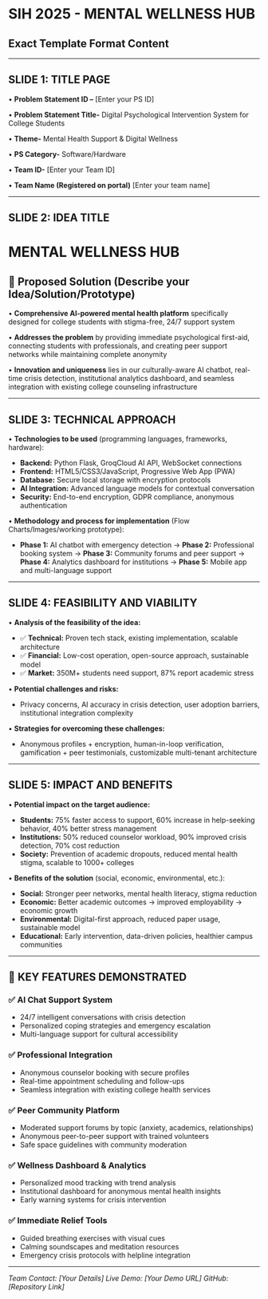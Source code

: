 # SIH 2025 - MENTAL WELLNESS HUB
## Exact Template Format Content

---

## SLIDE 1: TITLE PAGE

• **Problem Statement ID –** [Enter your PS ID]

• **Problem Statement Title-** Digital Psychological Intervention System for College Students

• **Theme-** Mental Health Support & Digital Wellness

• **PS Category-** Software/Hardware

• **Team ID-** [Enter your Team ID]

• **Team Name (Registered on portal)** [Enter your team name]

---

## SLIDE 2: IDEA TITLE
# MENTAL WELLNESS HUB

## 🎯 Proposed Solution (Describe your Idea/Solution/Prototype)

• **Comprehensive AI-powered mental health platform** specifically designed for college students with stigma-free, 24/7 support system

• **Addresses the problem** by providing immediate psychological first-aid, connecting students with professionals, and creating peer support networks while maintaining complete anonymity

• **Innovation and uniqueness** lies in our culturally-aware AI chatbot, real-time crisis detection, institutional analytics dashboard, and seamless integration with existing college counseling infrastructure

---

## SLIDE 3: TECHNICAL APPROACH

• **Technologies to be used** (programming languages, frameworks, hardware):
  - **Backend:** Python Flask, GroqCloud AI API, WebSocket connections
  - **Frontend:** HTML5/CSS3/JavaScript, Progressive Web App (PWA)
  - **Database:** Secure local storage with encryption protocols
  - **AI Integration:** Advanced language models for contextual conversation
  - **Security:** End-to-end encryption, GDPR compliance, anonymous authentication

• **Methodology and process for implementation** (Flow Charts/Images/working prototype):
  - **Phase 1:** AI chatbot with emergency detection → **Phase 2:** Professional booking system → **Phase 3:** Community forums and peer support → **Phase 4:** Analytics dashboard for institutions → **Phase 5:** Mobile app and multi-language support

---

## SLIDE 4: FEASIBILITY AND VIABILITY

• **Analysis of the feasibility of the idea:**
  - ✅ **Technical:** Proven tech stack, existing implementation, scalable architecture
  - ✅ **Financial:** Low-cost operation, open-source approach, sustainable model
  - ✅ **Market:** 350M+ students need support, 87% report academic stress

• **Potential challenges and risks:**
  - Privacy concerns, AI accuracy in crisis detection, user adoption barriers, institutional integration complexity

• **Strategies for overcoming these challenges:**
  - Anonymous profiles + encryption, human-in-loop verification, gamification + peer testimonials, customizable multi-tenant architecture

---

## SLIDE 5: IMPACT AND BENEFITS

• **Potential impact on the target audience:**
  - **Students:** 75% faster access to support, 60% increase in help-seeking behavior, 40% better stress management
  - **Institutions:** 50% reduced counselor workload, 90% improved crisis detection, 70% cost reduction
  - **Society:** Prevention of academic dropouts, reduced mental health stigma, scalable to 1000+ colleges

• **Benefits of the solution** (social, economic, environmental, etc.):
  - **Social:** Stronger peer networks, mental health literacy, stigma reduction
  - **Economic:** Better academic outcomes → improved employability → economic growth
  - **Environmental:** Digital-first approach, reduced paper usage, sustainable model
  - **Educational:** Early intervention, data-driven policies, healthier campus communities

---

## 🚀 KEY FEATURES DEMONSTRATED

### ✅ **AI Chat Support System**
- 24/7 intelligent conversations with crisis detection
- Personalized coping strategies and emergency escalation
- Multi-language support for cultural accessibility

### ✅ **Professional Integration**
- Anonymous counselor booking with secure profiles
- Real-time appointment scheduling and follow-ups
- Seamless integration with existing college health services

### ✅ **Peer Community Platform**
- Moderated support forums by topic (anxiety, academics, relationships)
- Anonymous peer-to-peer support with trained volunteers
- Safe space guidelines with community moderation

### ✅ **Wellness Dashboard & Analytics**
- Personalized mood tracking with trend analysis
- Institutional dashboard for anonymous mental health insights
- Early warning systems for crisis intervention

### ✅ **Immediate Relief Tools**
- Guided breathing exercises with visual cues
- Calming soundscapes and meditation resources
- Emergency crisis protocols with helpline integration

---

*Team Contact: [Your Details]*
*Live Demo: [Your Demo URL]*
*GitHub: [Repository Link]*